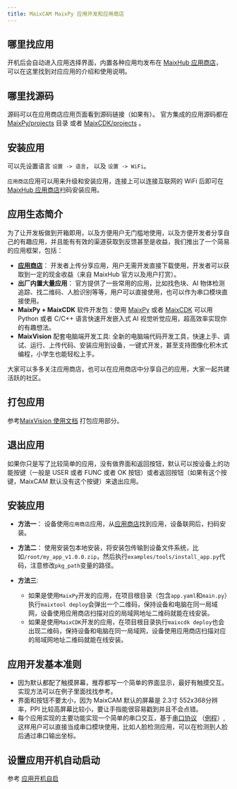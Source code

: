 ```yaml
---
title: MaixCAM MaixPy 应用开发和应用商店
---
```


## 哪里找应用

开机后会自动进入应用选择界面，内置各种应用均发布在 [MaixHub 应用商店](https://maixhub.com/app)， 可以在这里找到对应应用的介绍和使用说明。

## 哪里找源码

源码可以在应用商店应用页面看到源码链接（如果有）。
官方集成的应用源码都在 [MaixPy/projects](https://github.com/sipeed/MaixPy/tree/main/projects) 目录 或者 [MaixCDK/projects](https://github.com/sipeed/MaixCDK/tree/main/projects) 。

## 安装应用

可以先设置语言 `设置 -> 语言`， 以及 `设置 -> WiFi`。

`应用商店`应用可以用来升级和安装应用，连接上可以连接互联网的 WiFi 后即可在[MaixHub 应用商店](https://maixhub.com/app)扫码安装应用。


## 应用生态简介

为了让开发板做到开箱即用，以及方便用户无门槛地使用，以及方便开发者分享自己的有趣应用，并且能有有效的渠道获取到反馈甚至是收益，我们推出了一个简易的应用框架，包括：

* **[应用商店](https://maixhub.com/app)**： 开发者上传分享应用，用户无需开发直接下载使用，开发者可以获取到一定的现金收益（来自 MaixHub 官方以及用户打赏）。
* **出厂内置大量应用**： 官方提供了一些常用的应用，比如找色块、AI 物体检测追踪、找二维码、人脸识别等等，用户可以直接使用，也可以作为串口模块直接使用。
* **MaixPy + MaixCDK** 软件开发包：使用 [MaixPy](https://github.com/sipeed/maixpy) 或者 [MaixCDK](https://github.com/sipeed/MaixCDK) 可以用 Python 或者 C/C++ 语言快速开发嵌入式 AI 视觉听觉应用，超高效率实现你的有趣想法。
* **MaixVision** 配套电脑端开发工具: 全新的电脑端代码开发工具，快速上手、调试、运行、上传代码、安装应用到设备，一键式开发，甚至支持图像化积木式编程，小学生也能轻松上手。

大家可以多多关注应用商店，也可以在应用商店中分享自己的应用，大家一起共建活跃的社区。


## 打包应用

参考[MaixVision 使用文档](./maixvision.md) 打包应用部分。

## 退出应用

如果你只是写了比较简单的应用，没有做界面和返回按钮，默认可以按设备上的功能按键（一般是 USER 或者 FUNC 或者 OK 按钮）或者返回按钮（如果有这个按键，MaixCAM 默认没有这个按键）来退出应用。

## 安装应用

* **方法一**： 设备使用`应用商店`应用，从[应用商店](https://maixhub.com/app)找到应用，设备联网后，扫码安装。
* **方法二**： 使用安装包本地安装，将安装包传输到设备文件系统，比如`/root/my_app_v1.0.0.zip`，然后执行`examples/tools/install_app.py`代码，注意修改`pkg_path`变量的路径。

* **方法三**:
  * 如果是使用`MaixPy`开发的应用，在项目根目录（包含`app.yaml`和`main.py`）执行`maixtool deploy`会弹出一个二维码，保持设备和电脑在同一局域网，设备使用应用商店扫描对应的局域网地址二维码就能在线安装。
  * 如果是使用`MaixCDK`开发的应用，在项目根目录执行`maixcdk deploy`也会出现二维码，保持设备和电脑在同一局域网，设备使用应用商店扫描对应的局域网地址二维码就能在线安装。

## 应用开发基本准则

* 因为默认都配了触摸屏幕，推荐都写一个简单的界面显示，最好有触摸交互。实现方法可以在例子里面找找参考。
* 界面和按钮不要太小，因为 MaixCAM 默认的屏幕是 2.3寸 552x368分辨率，PPI 比较高屏幕比较小，要让手指能很容易戳到并且不会点错。
* 每个应用实现的主要功能实现一个简单的串口交互，基于[串口协议](https://github.com/sipeed/MaixCDK/blob/master/docs/doc/convention/protocol.md) （[例程](https://github.com/sipeed/MaixPy/tree/main/examples/communication/protocol)）,这样用户可以直接当成串口模块使用，比如人脸检测应用，可以在检测到人脸后通过串口输出坐标。


## 设置应用开机自动启动

参考 [应用开机自启](./auto_start.md)








